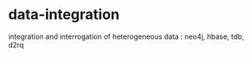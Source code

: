 data-integration
================

integration and interrogation of heterogeneous data : neo4j, hbase, tdb, d2rq

